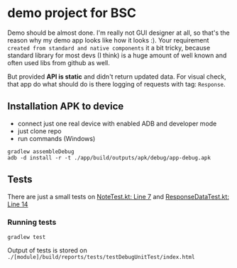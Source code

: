# demo project for BSC

Demo should be almost done. I'm really not GUI designer at all, so that's the reason why my demo app looks like how it looks :).
Your requirement `created from standard and native components` it a bit tricky, because standard library for most devs (I think) is a huge amount of well known and often used libs from github as well.

But provided **API is static** and didn't return updated data.
For visual check, that app do what should do is there logging of requests with tag: `Response`.

## Installation APK to device
- connect just one real device with enabled ADB and developer mode
- just clone repo
- run commands (Windows)
```
gradlew assembleDebug
adb -d install -r -t ./app/build/outputs/apk/debug/app-debug.apk
```


## Tests
There are just a small tests on [NoteTest.kt: Line 7](model/src/test/java/cz/mtrakal/bscdemo/model/NoteTest.kt#L7) and [ResponseDataTest.kt: Line 14](network/src/test/java/cz/mtrakal/bscdemo/network/ResponseDataTest.kt#L14)
### Running tests
```
gradlew test
```
Output of tests is stored on `./[module]/build/reports/tests/testDebugUnitTest/index.html`

